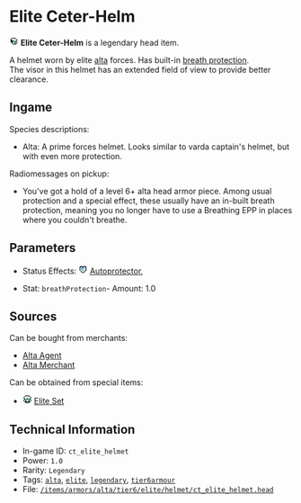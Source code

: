 # Elite Ceter-Helm

<img src="https://raw.githubusercontent.com/Ceterai/Enternia/main/items/armors/alta/tier6/elite/helmet/icon.png" alt="Elite Ceter-Helm icon" loading="lazy" height=16px width="auto" /> **Elite Ceter-Helm** is a legendary head item.

A helmet worn by elite [alta](https://ceterai.github.io/MyEnternia/Wiki/Tags/Alta) forces. Has built-in [breath protection](https://ceterai.github.io/MyEnternia/Wiki/breathprotection).  
The visor in this helmet has an extended field of view to provide better clearance.

## Ingame

Species descriptions:

- Alta: A prime forces helmet. Looks similar to varda captain's helmet, but with even more protection.

Radiomessages on pickup:

- You've got a hold of a level 6+ alta head armor piece. Among usual protection and a special effect, these usually have an in-built breath protection, meaning you no longer have to use a Breathing EPP in places where you couldn't breathe.

## Parameters

- Status Effects: <img src="https://raw.githubusercontent.com/Ceterai/Enternia/main/stats/effects/ct_autoeffect/ct_autoprotector.png" alt="Autoprotector icon" loading="lazy" height=16px width="auto" /> [Autoprotector](https://ceterai.github.io/MyEnternia/Wiki/Autoprotector), 

- Stat: `breathProtection`- Amount: 1.0

## Sources

Can be bought from merchants:

- [Alta Agent](https://ceterai.github.io/MyEnternia/Wiki/AltaAgent)
- [Alta Merchant](https://ceterai.github.io/MyEnternia/Wiki/AltaMerchant)

Can be obtained from special items:

- <img src="https://raw.githubusercontent.com/Ceterai/Enternia/main/items/active/alta/sets/elite.png" alt="Elite Set icon" loading="lazy" height=16px width="auto" /> [Elite Set](https://ceterai.github.io/MyEnternia/Wiki/EliteSet)

## Technical Information

- In-game ID: `ct_elite_helmet`
- Power: `1.0`
- Rarity: `Legendary`
- Tags: [`alta`](https://ceterai.github.io/MyEnternia/Wiki/Tags/Alta), [`elite`](https://ceterai.github.io/MyEnternia/Wiki/Tags/Elite), [`legendary`](https://ceterai.github.io/MyEnternia/Wiki/Tags/Legendary), [`tier6armour`](https://ceterai.github.io/MyEnternia/Wiki/Tags/Tier6Armour)
- File: [`/items/armors/alta/tier6/elite/helmet/ct_elite_helmet.head`](https://github.com/Ceterai/Enternia/blob/main/items/armors/alta/tier6/elite/helmet/ct_elite_helmet.head)
